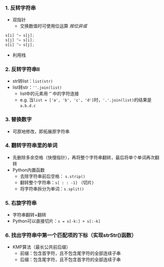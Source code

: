 ### 1. 反转字符串
- 双指针
	- 交换数值时可使用位运算 *按位异或*
```python
s[i] ^= s[j];
s[j] ^= s[i];
s[i] ^= s[j];
```
- 利用栈

### 2. 反转字符串II
- str转list：`list(str)`
- list转str：`''.join(list)`
	- list中的元素用 ‘’ 中的字符连接
	- e.g. 当`list = ['a', 'b', 'c', 'd']`时，`'.'.join(list)`的结果是 `a.b.d.c`

### 3. 替换数字
- 可原地修改，即拓展原字符串

### 4. 翻转字符串里的单词
- 先删除多余空格（快慢指针），再将整个字符串翻转，最后将单个单词再次翻转
- Python内置函数
	- 去除字符串前后空格： `s.strip()`
	- 翻转整个字符串：`s[ : : -1]` （切片）
	- 将字符串拆分为单词：`s.split()`

### 5. 右旋字符串
- 字符串翻转+翻转
- Python可以直接切片：`s = s[-k:] + s[:-k]`

### 6. 找出字符串中第一个匹配项的下标（实现strStr()函数）
- KMP算法（最长公共前后缀）
	- 前缀：包含首字符，且不包含尾字符的全部连续子串
	- 后缀：包含尾字符，且不包含首字符的全部连续子串




